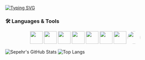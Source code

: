 [![Typing SVG](https://readme-typing-svg.demolab.com?font=Fira+Code&size=30&duration=4000&pause=1000&color=006B8F&center=true&vCenter=true&width=600&lines=My+Name+Is+Sepehr+Sadeghi;Front+End+Developer)](https://git.io/typing-svg)


### 🛠 Languages & Tools  

<p align="center">
  <img src="https://cdn.jsdelivr.net/gh/devicons/devicon/icons/html5/html5-original.svg" width="40" height="40"/>
  <img src="https://cdn.jsdelivr.net/gh/devicons/devicon/icons/css3/css3-original.svg" width="40" height="40"/>
  <img src="https://cdn.jsdelivr.net/gh/devicons/devicon/icons/javascript/javascript-original.svg" width="40" height="40"/>
  <img src="https://cdn.jsdelivr.net/gh/devicons/devicon/icons/vuejs/vuejs-original.svg" width="40" height="40"/>
  <img src="https://cdn.jsdelivr.net/gh/devicons/devicon/icons/nuxtjs/nuxtjs-original.svg" width="40" height="40"/>
  <img src="https://cdn.jsdelivr.net/gh/devicons/devicon/icons/python/python-original.svg" width="40" height="40"/>
  <img src="https://cdn.jsdelivr.net/gh/devicons/devicon/icons/git/git-original.svg" width="40" height="40"/>
  <img src="https://cdn.simpleicons.org/github/181717/ffffff" width="40" height="40" style="border-radius:50%;"/>
</p>


![Sepehr's GitHub Stats](https://github-readme-stats.vercel.app/api?username=sepi633&show_icons=true&theme=dark&count_private=true)
![Top Langs](https://github-readme-stats.vercel.app/api/top-langs/?username=YOUR_USERNAME&layout=compact&theme=radical)
